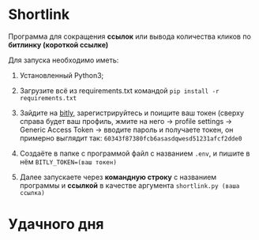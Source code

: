 
# Shortlink


Программа для сокращения **ссылок** или вывода количества кликов по **битлинку (короткой ссылке)**



Для запуска необходимо иметь:

1. Установленный Python3;
2. Загрузите всё из requirements.txt командой
   ```pip install -r requirements.txt```
3. Зайдите на [bitly](https://bitly.com/), зарегистрируйтесь и поищите ваш токен (сверху справа будет ваш профиль,
   жмите на него -> profile settings -> Generic Access Token -> вводите пароль и получаете токен,
   он примерно выглядит так: ```60343f87380fcb6asasdqwesd51231afcf2dde0```

4. Создаёте в папке с программой файл с названием ```.env```,
   и пишите в нём ```BITLY_TOKEN=(ваш токен)```
4. Далее запускаете через **командную строку** с названием
   программы и **ссылкой** в качестве аргумента
   ```shortlink.py (ваша ссылка)```

# Удачного дня
